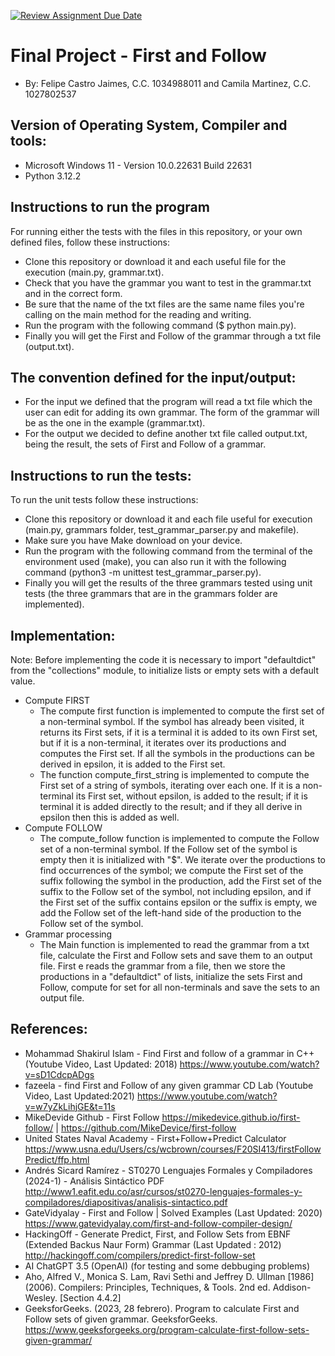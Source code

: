 [![Review Assignment Due Date](https://classroom.github.com/assets/deadline-readme-button-24ddc0f5d75046c5622901739e7c5dd533143b0c8e959d652212380cedb1ea36.svg)](https://classroom.github.com/a/hBnzrcca)
# Final Project - First and Follow
- By: Felipe Castro Jaimes, C.C. 1034988011 and Camila Martinez, C.C. 1027802537
## Version of Operating System, Compiler and tools:
- Microsoft Windows 11 - Version 10.0.22631 Build 22631
- Python 3.12.2
## Instructions to run the program
For running either the tests with the files in this repository, or your own defined files, follow these instructions:
- Clone this repository or download it and each useful file for the execution (main.py, grammar.txt).
- Check that you have the grammar you want to test in the grammar.txt and in the correct form.
- Be sure that the name of the txt files are the same name files you're calling on the main method for the reading and writing.
- Run the program with the following command ($ python main.py).
- Finally you will get the First and Follow of the grammar through a txt file (output.txt).
## The convention defined for the input/output:
- For the input we defined that the program will read a txt file which the user can edit for adding its own grammar. The form of the grammar will be as the one in the example (grammar.txt).  
- For the output we decided to define another txt file called output.txt, being the result, the sets of First and Follow of a grammar.
## Instructions to run the tests:
To run the unit tests follow these instructions:
- Clone this repository or download it and each file useful for execution (main.py, grammars folder, test_grammar_parser.py and makefile).
- Make sure you have Make download on your device.
- Run the program with the following command from the terminal of the environment used (make), you can also run it with the following command (python3 -m unittest test_grammar_parser.py).
- Finally you will get the results of the three grammars tested using unit tests (the three grammars that are in the grammars folder are implemented).
## Implementation:
Note: Before implementing the code it is necessary to import "defaultdict" from the "collections" module, to initialize lists or empty sets with a default value.
- Compute FIRST
  - The compute first function is implemented to compute the first set of a non-terminal symbol. If the symbol has already been visited, it returns its First sets, if it is a terminal it is added to its own First set, but if it is a non-terminal, it iterates over its productions and computes the First set. If all the symbols in the productions can be derived in epsilon, it is added to the First set.
  - The function compute_first_string is implemented to compute the First set of a string of symbols, iterating over each one. If it is a non-terminal its First set, without epsilon, is added to the result; if it is terminal it is added directly to the result; and if they all derive in epsilon then this is added as well.
- Compute FOLLOW
  - The compute_follow function is implemented to compute the Follow set of a non-terminal symbol. If the Follow set of the symbol is empty then it is initialized with "$". We iterate over the productions to find occurrences of the symbol; we compute the First set of the suffix following the symbol in the production, add the First set of the suffix to the Follow set of the symbol, not including epsilon, and if the First set of the suffix contains epsilon or the suffix is empty, we add the Follow set of the left-hand side of the production to the Follow set of the symbol.
- Grammar processing
  - The Main function is implemented to read the grammar from a txt file, calculate the First and Follow sets and save them to an output file. First e reads the grammar from a file, then we store the productions in a "defaultdict" of lists, initialize the sets First and Follow, compute for set for all non-terminals and save the sets to an output file.
## References:
- Mohammad Shakirul Islam - Find First and follow of a grammar in C++ (Youtube Video, Last Updated: 2018)
https://www.youtube.com/watch?v=sD1CdcpADgs
- fazeela - find First and Follow of any given grammar CD Lab (Youtube Video, Last Updated:2021) 
https://www.youtube.com/watch?v=w7yZkLihjGE&t=11s
- MikeDevide Github - First Follow
https://mikedevice.github.io/first-follow/ | https://github.com/MikeDevice/first-follow
- United States Naval Academy - First+Follow+Predict Calculator 
https://www.usna.edu/Users/cs/wcbrown/courses/F20SI413/firstFollowPredict/ffp.html
- Andrés Sicard Ramírez - ST0270 Lenguajes Formales y Compiladores (2024-1) - Análisis Sintáctico PDF
http://www1.eafit.edu.co/asr/cursos/st0270-lenguajes-formales-y-compiladores/diapositivas/analisis-sintactico.pdf
- GateVidyalay - First and Follow | Solved Examples (Last Updated: 2020) 
https://www.gatevidyalay.com/first-and-follow-compiler-design/
- HackingOff - Generate Predict, First, and Follow Sets from EBNF (Extended Backus Naur Form) Grammar (Last Updated : 2012) 
http://hackingoff.com/compilers/predict-first-follow-set
- AI ChatGPT 3.5 (OpenAI) (for testing and some debbuging problems)
- Aho, Alfred V., Monica S. Lam, Ravi Sethi and Jeffrey D. Ullman [1986] (2006). Compilers:
Principles, Techniques, & Tools. 2nd ed. Addison-Wesley. [Section 4.4.2]
- GeeksforGeeks. (2023, 28 febrero). Program to calculate First and Follow sets of given grammar. GeeksforGeeks. https://www.geeksforgeeks.org/program-calculate-first-follow-sets-given-grammar/
